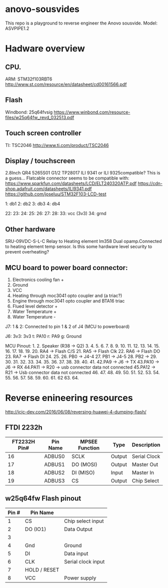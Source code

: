 # anovo-sousvides
This repo is a playground to reverse engineer the Anovo sousvide.
Model: ASVPIPE1.2

# Hadware overview
## CPU.
ARM: STM32f103RBT6
http://www.st.com/resource/en/datasheet/cd00161566.pdf

## Flash
Windbond: 25q64fvsig
https://www.winbond.com/resource-files/w25q64fw_revd_032513.pdf

## Touch screen controller
TI: TSC2046
http://www.ti.com/product/TSC2046

## Display / touchscreen
2.8Inch
QR4 5265S01 G1/2 TP28017
ILI 9341 or ILI 9325compatible? This is a guess...
Flatcable connector seems to be compatible with:
https://www.sparkfun.com/datasheets/LCD/ELT240320ATP.pdf
https://cdn-shop.adafruit.com/datasheets/ILI9341.pdf
https://github.com/joseluu/STM32F103-LCD-test

1: db1
2: db2
3: db3
4: db4


22:
23:
24:
25:
26:
27:
28:
33: vcc (3v3)
34: grnd

## Other hardware
SRU-09VDC-S-L-C Relay to Heating element
lm358 Dual opamp.Connected to heating element temp sensor. Is this some hardware level security to prevent overheating?


## MCU board to power board connector:
1. Electronics cooling fan +
2. Ground
3. VCC
4. Heating through moc3041 opto coupler and (a triac?)
5. Engine through moc3041 opto coupler and BTA16 triac
6. Flued level detector +
7. Water Temperature +
8. Water Temperature -

J7:
1 & 2: Connected to pin 1 & 2 of J4 (MCU to powerboard)

J6:
3v3: 3v3
t: PA10
r: PA9
g: Ground

MCU Pinout:
1.
2. Speaker (R38 -> Q2)
3.
4.
5.
6.
7.
8.
9.
10.
11.
12.
13.
14.
15.
16.
17.
18.
19.
20. RA4 -> Flash C/S
21. RA5 -> Flash Clk
22. RA6 -> Flash DO
23. RA7 -> Flash DI
24.
25.
26. PB0 -> J4-4
27. PB1 -> J4-5
28. PB2 ->
29.
30.
31.
32.
33.
34.
35.
36.
37.
38.
39.
40.
41.
42.PA9 -> J6 -> TX
43.PA10 -> J6 -> RX
44.PA11 -> R20 -> usb connector data not connected
45.PA12 -> R21 -> Usb connector data not connected
46.
47.
48.
49.
50.
51.
52.
53.
54.
55.
56.
57.
58.
59.
60.
61.
62
63.
64.

# Reverse enineering resources
http://jcjc-dev.com/2016/06/08/reversing-huawei-4-dumping-flash/

## FTDI 2232h
|FT2232H Pin# | Pin Name | MPSEE Function | Type | Description |
|----|----|----|----|----|
| 16 | ADBUS0 | SCLK | Output |Serial Clock |
| 17 | ADBUS1 | DO (MOSI) |Output | Master Out |
| 18 | ADBUS2 | DI (MISO) |Input | Master In |
| 19 | ADBUS3 | CS |Output | Chip Select |

## w25q64fw Flash pinout
|Pin # | Pin Name| |
|----|------|----|
| 1 | CS | Chip select input|
| 2 | DO (IO1) | Data Output|
| 3 | | |
| 4 | Gnd | Ground|
| 5 | DI | Data input|
| 6 | CLK | Serial clock input|
| 7 | HOLD / RESET | |
| 8 | VCC | Power supply |

